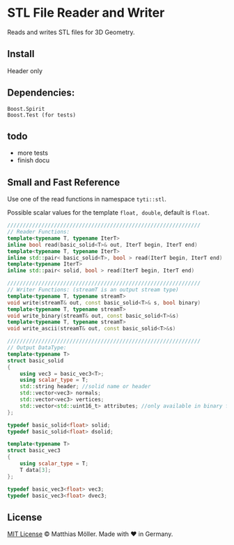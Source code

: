 # STL File Reader and Writer
Reads and writes STL files for 3D Geometry.

## Install
Header only

## Dependencies:
    Boost.Spirit
    Boost.Test (for tests)

## todo
- more tests
- finish docu

## Small and Fast Reference
Use one of the read functions in namespace `tyti::stl`.

Possible scalar values for the template `float, double`, default is `float`.

```c++
//////////////////////////////////////////////////////////////
// Reader Functions:
template<typename T, typename IterT>
inline bool read(basic_solid<T>& out, IterT begin, IterT end)
template<typename T, typename IterT>
inline std::pair< basic_solid<T>, bool > read(IterT begin, IterT end)
template<typename IterT>
inline std::pair< solid, bool > read(IterT begin, IterT end)

//////////////////////////////////////////////////////////////
// Writer Functions: (streamT is an output stream type)
template<typename T, typename streamT>
void write(streamT& out, const basic_solid<T>& s, bool binary)
template<typename T, typename streamT>
void write_binary(streamT& out, const basic_solid<T>&s)
template<typename T, typename streamT>
void write_ascii(streamT& out, const basic_solid<T>&s)

//////////////////////////////////////////////////////////////
// Output DataType:
template<typename T>
struct basic_solid
{
    using vec3 = basic_vec3<T>;
    using scalar_type = T;
    std::string header; //solid name or header
    std::vector<vec3> normals;
    std::vector<vec3> vertices;
    std::vector<std::uint16_t> attributes; //only available in binary files
};

typedef basic_solid<float> solid;
typedef basic_solid<float> dsolid;

template<typename T>
struct basic_vec3
{
    using scalar_type = T;
    T data[3];
};

typedef basic_vec3<float> vec3;
typedef basic_vec3<float> dvec3;
```


## License

[MIT License](./LICENSE) © Matthias Möller. Made with ♥ in Germany.
